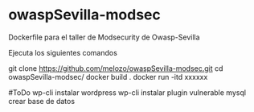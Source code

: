 # owaspSevilla-modsec
Dockerfile para el taller de Modsecurity de Owasp-Sevilla

Ejecuta los siguientes comandos

git clone https://github.com/melozo/owaspSevilla-modsec.git
cd owaspSevilla-modsec/
docker build .
docker run -itd xxxxxx

#ToDo
wp-cli instalar wordpress
wp-cli instalar plugin vulnerable
mysql crear base de datos
